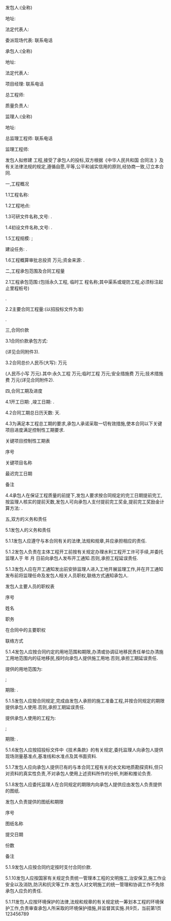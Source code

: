 
 


发包人:(全称)


地址:


法定代表人:


委派现场代表: 联系电话


承包人:(全称)


地址:


法定代表人:


项目经理: 联系电话


总工程师:


质量负责人:


监理人:(全称)


地址:


总监理工程师: 联系电话


监理工程师:


发包人拟修建 工程,接受了承包人的投标,双方根据《中华人民共和国
合同法
》及有关法律法规的规定,遵循自愿,平等,公平和诚实信用的原则,经协商一致,订立本合同.


一,工程概况


1.1工程名称:


1.2工程地点:


1.3可研文件名称,文号: .


1.4初设文件名称,文号: .


1.5工程规模: ;


建设任务: .


1.6工程概算审批总投资 万元;资金来源: .


二,工程承包范围及合同工程量


2.1工程承包范围:(包括永久工程,
临时工
程名称;其中渠系或堤防工程,必须标注起止里程桩号)


.


2.2主要合同工程量:(以招投标文件为准)


.


三,合同价款


3.1合同价款承包方式:


(详见合同附件3).


3.2合同总价人民币(大写): 万元


(人民币小写 万元).其中:永久工程 万元;临时工程 万元;安全措施费 万元;技术措施费 万元(详见合同附件2).


四,合同工期及进度


4.1开工日期: ,竣工日期: .


4.2合同工期总日历天数: 天.


4.3为满足本工程总工期的要求,承包人承诺采取一切有效措施,使本合同以下关键项目进度满足控制性工期要求.


关键项目控制性工期表


序号


关键项目名称


最迟完工日期


备注


4.4承包人在保证工程质量的前提下,发包人要求按合同规定的完工日期提前完工,按监理人核实的提前天数,发包人可向承包人支付提前完工奖金,提前完工奖励金计算方法: .


五,双方的义务和责任


5.1发包人的义务和责任


5.1.1发包人应遵守与本合同有关的法律,法规和规章,并应承担相应的责任.


5.1.2发包人负责在主体工程开工前按有关规定办理水利工程开工许可手续,并委托监理人于 年 月 日前向承包人发布开工通知.否则,承担工程延误责任.


5.1.3发包人应在开工通知发出前安排监理人进入工地开展监理工作,并在开工通知发布前将监理任命及发包人相关人员职权,联络方式通知承包人.


发包人主要人员的职权表


序号


姓名


职务


在合同中的主要职权


联络方式


5.1.4发包人应按合同约定的用地范围和期限,办清或协调征地移民责任单位办清施工用地范围内的征地移民,按时向承包人提供施工用地.否则,承担工期延误责任.


提供的用地范围为:


;


期限: .


5.1.5发包人应按合同规定,完成由发包人承担的施工准备工程,并按合同规定的期限提供承包人使用.否则,承担工期延误责任.


提供承包人使用的工程为:


;


期限: .


5.1.6发包人应按招投标文件中《技术条款》的有关规定,委托监理人向承包人提供现场测量基准点,基准线和水准点及其书面资料.


5.1.7发包人应向承包人提供已有的与本合同工程有关的水文和地质勘探资料,但只对资料的真实性负责,不对承包人使用上述资料所作的分析,判断和推论负责.


5.1.8发包人应委托监理人在合同规定的期限内向承包人提供应由发包人负责提供的图纸.


发包人负责提供的图纸和期限


序号


图纸名称


提交日期


份数


备注


5.1.9发包人应按合同约定按时支付合同价款.


5.1.10发包人应按国家有关规定负责统一管理本工程的文明施工,治安保卫,施工作业安全以及消防,防汛和抗灾等工作.发包人对文明施工的统一管理和协调工作不免除承包人应负的责任.


5.1.11发包人应按环境保护的法律,法规和规章的有关规定统一筹划本工程的环境保护工作,负责审查承包人所采取的环境保护措施,并监督其实施.共9页，当前第1页123456789
 


 

 
 
 
 
 
  


  
 

  


  


  
 
 
 
 

